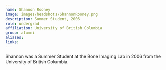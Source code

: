 ```yaml
---
name: Shannon Rooney
image: images/headshots/ShannonRooney.png
description: Summer Student, 2006
role: undergrad
affiliation: University of British Columbia
group: alumni
aliases: 
links:
---
```


Shannon was a Summer Student at the Bone Imaging Lab in 2006 from the University of British Columbia.

